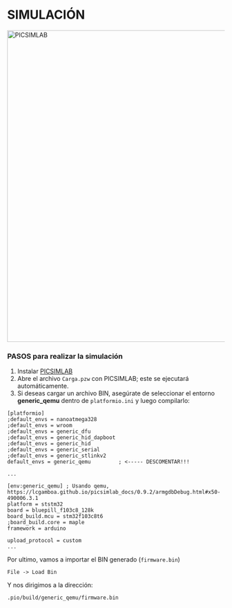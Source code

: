 # SIMULACIÓN

<img align="center" src="https://i.ibb.co/wKb7L5S/PICSIMLAB.png" alt="PICSIMLAB" width="720">


### PASOS para realizar la simulación

1. Instalar [PICSIMLAB](https://github.com/lcgamboa/picsimlab)
2. Abre el archivo `Carga.pzw` con PICSIMLAB; este se ejecutará automáticamente.
3. Si deseas cargar un archivo BIN, asegúrate de seleccionar el entorno **generic_qemu** dentro de `platformio.ini` y luego compilarlo:


```
[platformio]
;default_envs = nanoatmega328
;default_envs = wroom
;default_envs = generic_dfu
;default_envs = generic_hid_dapboot
;default_envs = generic_hid
;default_envs = generic_serial
;default_envs = generic_stlinkv2
default_envs = generic_qemu         ; <----- DESCOMENTAR!!!

...

[env:generic_qemu] ; Usando qemu, https://lcgamboa.github.io/picsimlab_docs/0.9.2/armgdbDebug.html#x50-490006.3.1
platform = ststm32
board = bluepill_f103c8_128k
board_build.mcu = stm32f103c8t6
;board_build.core = maple
framework = arduino

upload_protocol = custom
...
```

Por ultimo, vamos a importar el BIN generado (`firmware.bin`)

```
File -> Load Bin
```

Y nos dirigimos a la dirección:

```
.pio/build/generic_qemu/firmware.bin
```

